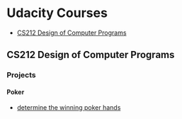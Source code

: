 # Udacity Courses
- [CS212 Design of Computer Programs](#cs212-design-of-computer-programs)


## CS212 Design of Computer Programs

### Projects
#### Poker
- [determine the winning poker hands](cs212-Design-of-Computer-Programs/poker/poker.py)
